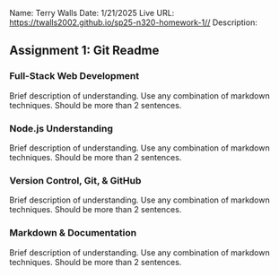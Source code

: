 Name: Terry Walls
Date: 1/21/2025
Live URL: https://twalls2002.github.io/sp25-n320-homework-1//
Description:

## Assignment 1: Git Readme

### Full-Stack Web Development

Brief description of understanding. Use any combination of markdown techniques. Should be more than 2 sentences.

### Node.js Understanding

Brief description of understanding. Use any combination of markdown techniques. Should be more than 2 sentences.

### Version Control, Git, & GitHub

Brief description of understanding. Use any combination of markdown techniques. Should be more than 2 sentences.

### Markdown & Documentation

Brief description of understanding. Use any combination of markdown techniques. Should be more than 2 sentences.
